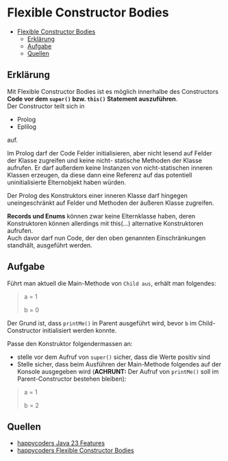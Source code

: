 # Flexible Constructor Bodies

<!-- TOC -->
* [Flexible Constructor Bodies](#flexible-constructor-bodies)
  * [Erklärung](#erklärung)
  * [Aufgabe](#aufgabe)
  * [Quellen](#quellen)
<!-- TOC -->

## Erklärung
Mit Flexible Constructor Bodies ist es möglich innerhalbe des Constructors **Code vor dem `super()` bzw. `this()` 
Statement auszuführen**.<br>
Der Constructor teilt sich in
- Prolog
- Eplilog

auf.

Im Prolog darf der Code Felder initialisieren, aber nicht lesend auf Felder der Klasse zugreifen und keine nicht-
statische Methoden der Klasse aufrufen. Er darf außerdem keine Instanzen von nicht-statischen inneren Klassen erzeugen, 
da diese dann eine Referenz auf das potentiell uninitialisierte Elternobjekt haben würden.

Der Prolog des Konstruktors einer inneren Klasse darf hingegen uneingeschränkt auf Felder und Methoden der äußeren 
Klasse zugreifen.

**Records und Enums** können zwar keine Elternklasse haben, deren Konstruktoren können allerdings mit this(...)
alternative Konstruktoren aufrufen.<br>
Auch davor darf nun Code, der den oben genannten Einschränkungen standhält, ausgeführt werden.

## Aufgabe
Führt man aktuell die Main-Methode von `Child aus`, erhält man folgendes:
> a = 1
> 
> b = 0

Der Grund ist, dass `printMe()` in Parent ausgeführt wird, bevor `b` im Child-Constructor initialisiert werden konnte.

Passe den Konstruktor folgendermassen an:
- stelle vor dem Aufruf von `super()` sicher, dass die Werte positiv sind
- Stelle sicher, dass beim Ausführen der Main-Methode folgendes auf der Konsole ausgegeben wird (**ACHRUNT:** Der Aufruf 
  von `printMe()` soll im Parent-Constructor bestehen bleiben):
> a = 1
>
> b = 2

## Quellen
- [happycoders Java 23 Features](https://www.happycoders.eu/de/java/java-23-features/#Scoped_Values_Third_Preview_-_JEP_481)
- [happycoders Flexible Constructor Bodies](https://www.happycoders.eu/de/java/flexible-constructor-bodies/)